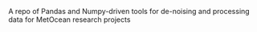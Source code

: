 A repo of Pandas and Numpy-driven tools for de-noising and processing data for MetOcean research projects

